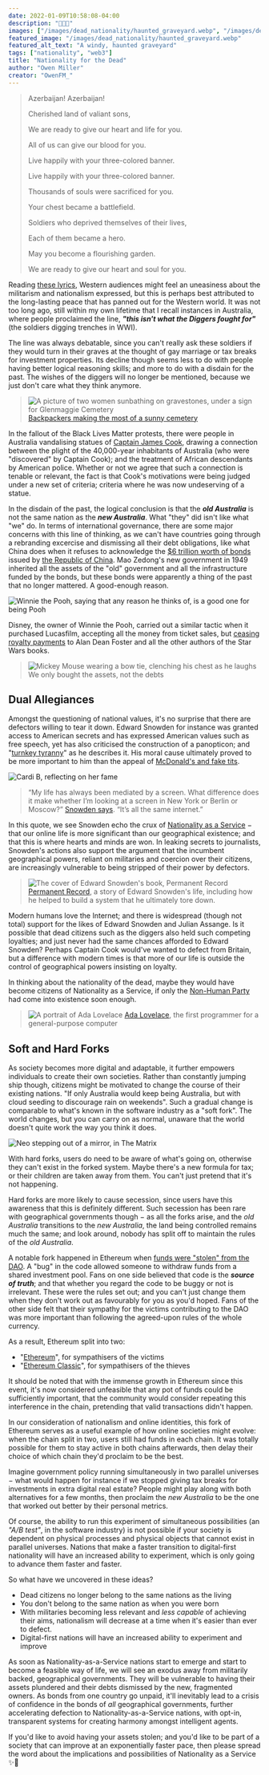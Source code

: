 ```yaml
---
date: 2022-01-09T10:58:08-04:00
description: "🎌💀🎌"
images: ["/images/dead_nationality/haunted_graveyard.webp", "/images/dead_nationality/graveyard_thumbnail.webp"]
featured_image: "/images/dead_nationality/haunted_graveyard.webp"
featured_alt_text: "A windy, haunted graveyard"
tags: ["nationality", "web3"]
title: "Nationality for the Dead"
author: "Owen Miller"
creator: "OwenFM_"
---
```

> 	Azerbaijan! Azerbaijan!
>
>	Cherished land of valiant sons,
>
>	We are ready to give our heart and life for you.
>
>	All of us can give our blood for you.
>
>	Live happily with your three-colored banner.
>
>	Live happily with your three-colored banner.
>
>	Thousands of souls were sacrificed for you.
>
>	Your chest became a battlefield.
>
>	Soldiers who deprived themselves of their lives,
>
>	Each of them became a hero.
>
>	May you become a flourishing garden.
>
>	We are ready to give our heart and soul for you.

Reading [these lyrics](https://www.azer.com/aiweb/categories/music/AudioPages/NationalAnthem/hymn_independence.html), Western audiences might feel an uneasiness about the militarism and nationalism expressed, but this is perhaps best attributed to the long-lasting peace that has panned out for the Western world. It was not too long ago, still within my own lifetime that I recall instances in Australia, where people proclaimed the line, ***"this isn't what the Diggers fought for"*** (the soldiers digging trenches in WWI).

The line was always debatable, since you can't really ask these soldiers if they would turn in their graves at the thought of gay marriage or tax breaks for investment properties. Its decline though seems less to do with people having better logical reasoning skills; and more to do with a disdain for the past. The wishes of the diggers will no longer be mentioned, because we just don't care what they think anymore.

> ![A picture of two women sunbathing on gravestones, under a sign for Glenmaggie Cemetery](/images/dead_nationality/sunbathers.webp)
> [Backpackers making the most of a sunny cemetery](https://metro.co.uk/2015/01/04/women-spark-anger-by-sunbathing-in-bikinis-on-cemetery-graves-5008842/)

In the fallout of the Black Lives Matter protests, there were people in Australia vandalising statues of [Captain James Cook](https://en.wikipedia.org/wiki/James_Cook), drawing a connection between the plight of the 40,000-year inhabitants of Australia (who were "discovered" by Captain Cook); and the treatment of African descendants by American police. Whether or not we agree that such a connection is tenable or relevant, the fact is that Cook's motivations were being judged under a new set of criteria; criteria where he was now undeserving of a statue.

In the disdain of the past, the logical conclusion is that the ***old Australia*** is not the same nation as the ***new Australia***. What "they" did isn't like what "we" do. In terms of international governance, there are some major concerns with this line of thinking, as we can't have countries going through a rebranding excercise and dismissing all their debt obligations, like what China does when it refuses to acknowledge the [$6 trillion worth of bonds](https://www.foxbusiness.com/markets/historic-chinese-bonds-trump-leverage-beijing) issued by [the Republic of China](https://www.npr.org/transcripts/759960349). Mao Zedong's new government in 1949 inherited all the assets of the "old" government and all the infrastructure funded by the bonds, but these bonds were apparently a thing of the past that no longer mattered. A good-enough reason.

![Winnie the Pooh, saying that any reason he thinks of, is a good one for being Pooh](/images/dead_nationality/pooh_reasoning.webp)

Disney, the owner of Winnie the Pooh, carried out a similar tactic when it purchased Lucasfilm, accepting all the money from ticket sales, but [ceasing royalty payments](https://www.hollywoodreporter.com/business/business-news/star-wars-author-royalties-disney-1234951422/) to Alan Dean Foster and all the other authors of the Star Wars books.

> ![Mickey Mouse wearing a bow tie, clenching his chest as he laughs](/images/dead_nationality/mickey_laughing.webp)
> We only bought the assets, not the debts

## Dual Allegiances
Amongst the questioning of national values, it's no surprise that there are defectors willing to tear it down. Edward Snowden for instance was granted access to American secrets and has expressed American values such as free speech, yet has also criticised the construction of a panopticon; and "[turnkey tyranny](https://www.wired.com/story/after-six-years-in-exile-edward-snowden-explains-himself/)" as he describes it. His moral cause ultimately proved to be more important to him than the appeal of [McDonald's and fake tits](https://www.youtube.com/watch?v=5uPoDNEn3I0).

![Cardi B, reflecting on her fame](/images/dead_nationality/cardi_b.webp)

> “My life has always been mediated by a screen. What difference does it make whether I’m looking at a screen in New York or Berlin or Moscow?” [Snowden says](https://www.wired.com/story/after-six-years-in-exile-edward-snowden-explains-himself/). “It’s all the same internet.”

In this quote, we see Snowden echo the crux of [Nationality as a Service](../nationality_as_a_service/) − that our online life is more significant than our geographical existence; and that this is where hearts and minds are won. In leaking secrets to journalists, Snowden's actions also support the argument that the incumbent geographical powers, reliant on militaries and coercion over their citizens, are increasingly vulnerable to being stripped of their power by defectors.

> ![The cover of Edward Snowden's book, Permanent Record](/images/dead_nationality/Snowden.webp)
> [Permanent Record](https://www.amazon.com/Permanent-Record-Edward-Snowden/dp/1250237238), a story of Edward Snowden's life, including how he helped to build a system that he ultimately tore down.

Modern humans love the Internet; and there is widespread (though not total) support for the likes of Edward Snowden and Julian Assange. Is it possible that dead citizens such as the diggers also held such competing loyalties; and just never had the same chances afforded to Edward Snowden? Perhaps Captain Cook would've wanted to defect from Britain, but a difference with modern times is that more of our life is outside the control of geographical powers insisting on loyalty.

In thinking about the nationality of the dead, maybe they would have become citizens of Nationality as a Service, if only the [Non-Human Party](/) had come into existence soon enough.
> ![A portrait of Ada Lovelace](/images/dead_nationality/Ada_Lovelace.webp)
> [Ada Lovelace](https://en.wikipedia.org/wiki/Ada_Lovelace), the first programmer for a general-purpose computer

## Soft and Hard Forks
As society becomes more digital and adaptable, it further empowers individuals to create their own societies. Rather than constantly jumping ship though, citizens might be motivated to change the course of their existing nations. "If only Australia would keep being Australia, but with cloud seeding to discourage rain on weekends". Such a gradual change is comparable to what's known in the software industry as a "soft fork". The world changes, but you can carry on as normal, unaware that the world doesn't quite work the way you think it does.

![Neo stepping out of a mirror, in The Matrix](/images/dead_nationality/Matrix_mirror.webp)

With hard forks, users do need to be aware of what's going on, otherwise they can't exist in the forked system. Maybe there's a new formula for tax; or their children are taken away from them. You can't just pretend that it's not happening.

Hard forks are more likely to cause secession, since users have this awareness that this is definitely different. Such secession has been rare with geographical governments though − as all the forks arise, and the *old Australia* transitions to the *new Australia*, the land being controlled remains much the same; and look around, nobody has split off to maintain the rules of the *old Australia*.

A notable fork happened in Ethereum when [funds were "stolen" from the DAO](https://en.wikipedia.org/wiki/The_DAO_(organization)). A "bug" in the code allowed someone to withdraw funds from a shared investment pool. Fans on one side believed that code is the ***source of truth***; and that whether you regard the code to be buggy or not is irrelevant. These were the rules set out; and you can't just change them when they don't work out as favourably for you as you'd hoped. Fans of the other side felt that their sympathy for the victims contributing to the DAO was more important than following the agreed-upon rules of the whole currency.

As a result, Ethereum split into two:
* "[Ethereum](https://www.coingecko.com/en/coins/ethereum)", for sympathisers of the victims
* "[Ethereum Classic](https://www.coingecko.com/en/coins/ethereum-classic)", for sympathisers of the thieves

It should be noted that with the immense growth in Ethereum since this event, it's now considered unfeasible that any pot of funds could be sufficiently important, that the community would consider repeating this interference in the chain, pretending that valid transactions didn't happen.

In our consideration of nationalism and online identities, this fork of Ethereum serves as a useful example of how online societies might evolve: when the chain split in two, users still had funds in each chain. It was totally possible for them to stay active in both chains afterwards, then delay their choice of which chain they'd proclaim to be the best.

Imagine government policy running simultaneously in two parallel universes − what would happen for instance if we stopped giving tax breaks for investments in extra digital real estate? People might play along with both alternatives for a few months, then proclaim the *new Australia* to be the one that worked out better by their personal metrics.

Of course, the ability to run this experiment of simultaneous possibilities (an *"A/B test"*, in the software industry) is not possible if your society is dependent on physical processes and physical objects that cannot exist in parallel universes. Nations that make a faster transition to digital-first nationality will have an increased ability to experiment, which is only going to advance them faster and faster.


So what have we uncovered in these ideas?
* Dead citizens no longer belong to the same nations as the living
* You don't belong to the same nation as when you were born
* With militaries becoming less relevant and *less capable* of achieving their aims, nationalism will decrease at a time when it's easier than ever to defect.
* Digital-first nations will have an increased ability to experiment and improve

As soon as Nationality-as-a-Service nations start to emerge and start to become a feasible way of life, we will see an exodus away from militarily backed, geographical governments. They will be vulnerable to having their assets plundered and their debts dismissed by the new, fragmented owners. As bonds from one country go unpaid, it'll inevitably lead to a crisis of confidence in the bonds of *all* geographical governments, further accelerating defection to Nationality-as-a-Service nations, with opt-in, transparent systems for creating harmony amongst intelligent agents.

If you'd like to avoid having your assets stolen; and you'd like to be part of a society that can improve at an exponentially faster pace, then please spread the word about the implications and possibilities of Nationality as a Service ✨🔮